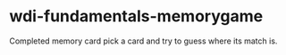 # wdi-fundamentals-memorygame

Completed memory card pick a card and try to guess where its match is.
